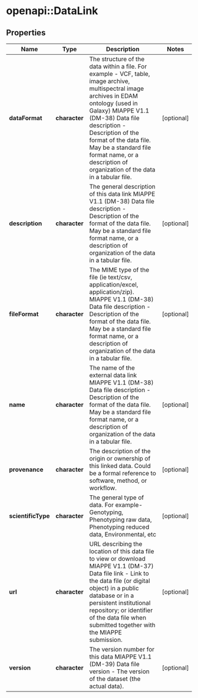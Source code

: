 # openapi::DataLink

## Properties
Name | Type | Description | Notes
------------ | ------------- | ------------- | -------------
**dataFormat** | **character** | The structure of the data within a file. For example - VCF, table, image archive, multispectral image archives in EDAM ontology (used in Galaxy)  MIAPPE V1.1 (DM-38) Data file description - Description of the format of the data file. May be a standard file format name, or a description of organization of the data in a tabular file. | [optional] 
**description** | **character** | The general description of this data link  MIAPPE V1.1 (DM-38) Data file description - Description of the format of the data file. May be a standard file format name, or a description of organization of the data in a tabular file. | [optional] 
**fileFormat** | **character** | The MIME type of the file (ie text/csv, application/excel, application/zip).  MIAPPE V1.1 (DM-38) Data file description - Description of the format of the data file. May be a standard file format name, or a description of organization of the data in a tabular file. | [optional] 
**name** | **character** | The name of the external data link  MIAPPE V1.1 (DM-38) Data file description - Description of the format of the data file. May be a standard file format name, or a description of organization of the data in a tabular file. | [optional] 
**provenance** | **character** | The description of the origin or ownership of this linked data. Could be a formal reference to software, method, or workflow. | [optional] 
**scientificType** | **character** | The general type of data. For example- Genotyping, Phenotyping raw data, Phenotyping reduced data, Environmental, etc | [optional] 
**url** | **character** | URL describing the location of this data file to view or download  MIAPPE V1.1 (DM-37) Data file link - Link to the data file (or digital object) in a public database or in a persistent institutional repository; or identifier of the data file when submitted together with the MIAPPE submission. | [optional] 
**version** | **character** | The version number for this data   MIAPPE V1.1 (DM-39) Data file version - The version of the dataset (the actual data). | [optional] 


